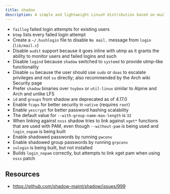 ```yaml
---
title: shadow
description: A simple and lightweight Linux® distribution based on musl libc and toybox
---
```


- `faillog` failed login attempts for existing users
- `btmp` lists every failed login attempt
- Create a `~/.hushlogin` file to disable `No mail.` message from `login` (`lib/mail.c`)
- Disable `audit` support because it goes inline with utmp as it grants the ability to monitor users and failed logins and such
- Disable `logind` because `shadow` switched to `systemd` to provide utmp-like functionality
- Disable `su` because the user should use `sudo` or `doas` to escalate privileges and not `su` directly; also recommended by the Arch wiki Security page
- Prefer `shadow` binaries over `toybox` or `util-linux` similar to Alpine and Arch and unlike LFS
- `id` and `groups` from shadow are deprecated as of 4.17.0
- Enable `fcaps` for better security in `native` (requires `root`)
- Enable `yescrypt` for better password hashing scalability
- The default value for `--with-group-name-max-length` is `32`
- When linking against `nsss` shadow tries to link against `xget*` functions that are used with PAM, even though `--without-pam` is being used and `login_nopam` is being built
- Enable shadowed passwords by running `pwconv`
- Enable shadowed group passwords by running `grpconv`
- `sulogin` is being built, but not installed
- Builds `login_nopam` correctly, but attempts to link xget pam when using `nsss` patch

## Resources
- https://github.com/shadow-maint/shadow/issues/999
